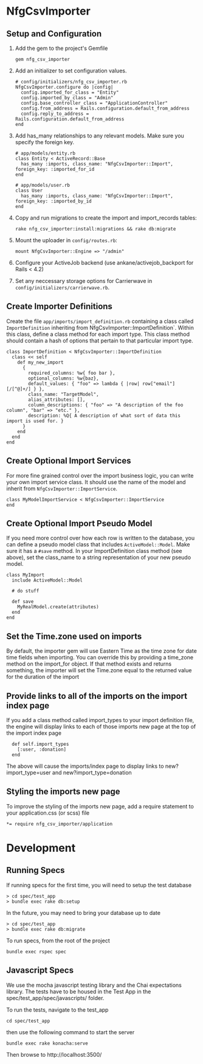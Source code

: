 # NfgCsvImporter

## Setup and Configuration
1. Add the gem to the project's Gemfile

    ````
    gem nfg_csv_importer
    ````

2. Add an initializer to set configuration values.

    ````
    # config/initializers/nfg_csv_importer.rb
    NfgCsvImporter.configure do |config|
      config.imported_for_class = "Entity"
      config.imported_by_class = "Admin"
      config.base_controller_class = "ApplicationController"
      config.from_address = Rails.configuration.default_from_address
      config.reply_to_address = Rails.configuration.default_from_address
    end
    ````

3. Add has_many relationships to any relevant models. Make sure you specify the foreign key.

    ````
    # app/models/entity.rb
    class Entity < ActiveRecord::Base
      has_many :imports, class_name: "NfgCsvImporter::Import", foreign_key: :imported_for_id
    end

    # app/models/user.rb
    class User
      has_many :imports, class_name: "NfgCsvImporter::Import", foreign_key: :imported_by_id
    end
    ````

5. Copy and run migrations to create the import and import_records tables:
    ````
    rake nfg_csv_importer:install:migrations && rake db:migrate
    ````

6. Mount the uploader in `config/routes.rb`:
    ````
    mount NfgCsvImporter::Engine => "/admin"
    ````

7. Configure your ActiveJob backend (use ankane/activejob_backport for Rails < 4.2)
8. Set any neccessary storage options for Carrierwave in `config/initializers/carrierwave.rb`.

## Create Importer Definitions
Create the file `app/imports/import_definition.rb` containing a class called `ImportDefinition` inheriting from NfgCsvImporter::ImportDefinition`. Within this class, define a class method for each import type. This class method should contain a hash of options that pertain to that particular import type.
````
class ImportDefinition < NfgCsvImporter::ImportDefinition
  class << self
    def my_new_import
      {
        required_columns: %w{ foo bar },
        optional_columns: %w{baz},
        default_values: { "foo" => lambda { |row| row["email"][/[^@]+/] } },
        class_name: "TargetModel",
        alias_attributes: [],
        column_descriptions: { "foo" => "A description of the foo column", "bar" => "etc." },
        description: %Q{ A description of what sort of data this import is used for. }
      }
    end
  end
end
````

## Create Optional Import Services
For more fine grained control over the import business logic, you can write your own import service class. It should use the name of the model and inherit from `NfgCsvImporter::ImportService`.
````
class MyModelImportService < NfgCsvImporter::ImportService
end
````

## Create Optional Import Pseudo Model
If you need more control over how each row is written to the database, you can define a pseudo model class that includes `ActiveModel::Model`. Make sure it has a `#save` method. In your ImportDefinition class method (see above), set the class_name to a string representation of your new pseudo model.
````
class MyImport
  include ActiveModel::Model

  # do stuff

  def save
    MyRealModel.create(attributes)
  end
end
````

## Set the Time.zone used on imports
By default, the importer gem will use Eastern Time as the time zone for date time fields when importing. You can override this by providing a time_zone method on the import_for object. If that method exists and returns something, the importer will set the Time.zone equal to the returned value for the duration of the import

## Provide links to all of the imports on the import index page
If you add a class method called import_types to your import definition file, the engine will display links to each of those imports new page at the top of the import index page
````
  def self.import_types
    [:user, :donation]
  end
````
The above will cause the imports/index page to display links to new?import_type=user and new?import_type=donation

## Styling the imports new page
To improve the styling of the imports new page, add a require statement to your application.css (or scss) file
````
*= require nfg_csv_importer/application
````

# Development
## Running Specs
If running specs for the first time, you will need to setup the test database
````
> cd spec/test_app
> bundle exec rake db:setup
````

In the future, you may need to bring your database up to date
````
> cd spec/test_app
> bundle exec rake db:migrate
````

To run specs, from the root of the project
````
bundle exec rspec spec
````

## Javascript Specs
We use the mocha javascript testing library and the Chai expectations library. The tests have to be housed in the Test App in the spec/test_app/spec/javascripts/ folder.

To run the tests, navigate to the test_app
````
cd spec/test_app
````

then use the following command to start the server
````
bundle exec rake konacha:serve
````

Then browse to http://localhost:3500/
